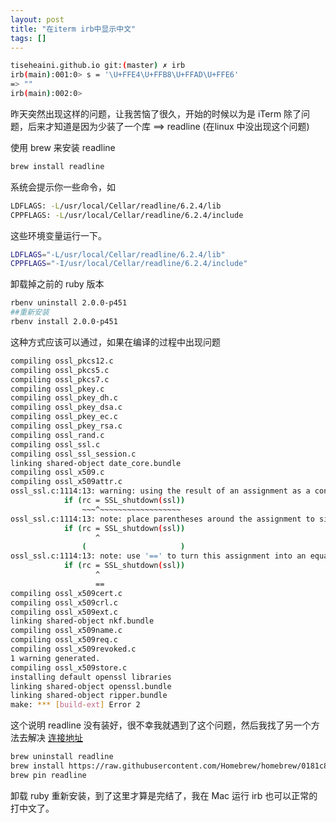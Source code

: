 ```yaml
---
layout: post
title: "在iterm irb中显示中文"
tags: []
---
```


```bash
tiseheaini.github.io git:(master) ✗ irb
irb(main):001:0> s = '\U+FFE4\U+FFB8\U+FFAD\U+FFE6'
=> ""
irb(main):002:0> 

```
昨天突然出现这样的问题，让我苦恼了很久，开始的时候以为是 iTerm 除了问题，后来才知道是因为少装了一个库 ==> readline (在linux 中没出现这个问题)

使用 brew 来安装 readline

```bash
brew install readline
```
系统会提示你一些命令，如

```bash
LDFLAGS: -L/usr/local/Cellar/readline/6.2.4/lib
CPPFLAGS: -L/usr/local/Cellar/readline/6.2.4/include
```

这些环境变量运行一下。

```bash
LDFLAGS="-L/usr/local/Cellar/readline/6.2.4/lib"
CPPFLAGS="-I/usr/local/Cellar/readline/6.2.4/include"
```

卸载掉之前的 ruby 版本

```bash
rbenv uninstall 2.0.0-p451
##重新安装
rbenv install 2.0.0-p451
```

这种方式应该可以通过，如果在编译的过程中出现问题

```bash
compiling ossl_pkcs12.c
compiling ossl_pkcs5.c
compiling ossl_pkcs7.c
compiling ossl_pkey.c
compiling ossl_pkey_dh.c
compiling ossl_pkey_dsa.c
compiling ossl_pkey_ec.c
compiling ossl_pkey_rsa.c
compiling ossl_rand.c
compiling ossl_ssl.c
compiling ossl_ssl_session.c
linking shared-object date_core.bundle
compiling ossl_x509.c
compiling ossl_x509attr.c
ossl_ssl.c:1114:13: warning: using the result of an assignment as a condition without parentheses [-Wparentheses]
            if (rc = SSL_shutdown(ssl))
                ~~~^~~~~~~~~~~~~~~~~~~
ossl_ssl.c:1114:13: note: place parentheses around the assignment to silence this warning
            if (rc = SSL_shutdown(ssl))
                   ^
                (                     )
ossl_ssl.c:1114:13: note: use '==' to turn this assignment into an equality comparison
            if (rc = SSL_shutdown(ssl))
                   ^
                   ==
compiling ossl_x509cert.c
compiling ossl_x509crl.c
compiling ossl_x509ext.c
linking shared-object nkf.bundle
compiling ossl_x509name.c
compiling ossl_x509req.c
compiling ossl_x509revoked.c
1 warning generated.
compiling ossl_x509store.c
installing default openssl libraries
linking shared-object openssl.bundle
linking shared-object ripper.bundle
make: *** [build-ext] Error 2
```

这个说明 readline 没有装好，很不幸我就遇到了这个问题，然后我找了另一个方法去解决
[连接地址](https://github.com/sstephenson/rbenv/issues/579#issuecomment-41122071)

```bash
brew uninstall readline
brew install https://raw.githubusercontent.com/Homebrew/homebrew/0181c8a1633353affefabe257c170edbd6d7c008/Library/Formula/readline.rb
brew pin readline
```

卸载 ruby 重新安装，到了这里才算是完结了，我在 Mac 运行 irb 也可以正常的打中文了。
